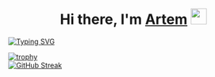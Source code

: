 <h1 align="center">Hi there, I'm <a href="https://github.com/airyou-code" target="_blank">Artem</a> 
<img src="https://github.com/blackcater/blackcater/raw/main/images/Hi.gif" height="32"/></h1>
<a href="https://git.io/typing-svg"><img src="https://readme-typing-svg.herokuapp.com?font=Fira+Code&pause=1000&width=435&lines=Computer+science+student" alt="Typing SVG" /></a>

[![trophy](https://github-profile-trophy.vercel.app/?username=airyou-code)](https://github.com/ryo-ma/github-profile-trophy)
<br>
[![GitHub Streak](https://github-readme-streak-stats.herokuapp.com/?user=airyou-code)](https://git.io/streak-stats)
<!--
**airyou-code/airyou-code** is a ✨ _special_ ✨ repository because its `README.md` (this file) appears on your GitHub profile.

Here are some ideas to get you started:

- 🔭 I’m currently working on ...
- 🌱 I’m currently learning ...
- 👯 I’m looking to collaborate on ...
- 🤔 I’m looking for help with ...
- 💬 Ask me about ...
- 📫 How to reach me: ...
- 😄 Pronouns: ...
- ⚡ Fun fact: ...
-->
